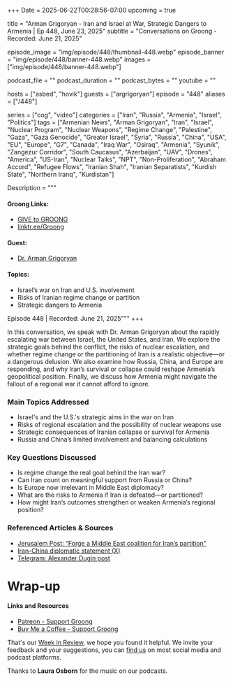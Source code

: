 +++
Date = 2025-06-22T00:28:56-07:00
upcoming = true

title = "Arman Grigoryan - Iran and Israel at War, Strategic Dangers to Armenia | Ep 448, June 23, 2025"
subtitle = "Conversations on Groong - Recorded: June 21, 2025"

episode_image = "img/episode/448/thumbnail-448.webp"
episode_banner = "img/episode/448/banner-448.webp"
images = ["img/episode/448/banner-448.webp"]

podcast_file     = ""
podcast_duration = ""
podcast_bytes    = ""
youtube = ""

hosts = ["asbed", "hovik"]
guests = ["argrigoryan"]
episode = "448"
aliases = ["/448"]

series = ["cog", "video"]
categories = ["Iran", "Russia", "Armenia", "Israel", "Politics"]
tags = ["Armenian News", "Arman Grigoryan", "Iran", "Israel", "Nuclear Program", "Nuclear Weapons", "Regime Change", "Palestine", "Gaza", "Gaza Genocide", "Greater Israel", "Syria", "Russia", "China", "USA", "EU", "Europe", "G7", "Canada", "Iraq War", "Osiraq", "Armenia", "Syunik", "Zangezur Corridor", "South Caucasus", "Azerbaijan", "UAV", "Drones", "America", "US-Iran", "Nuclear Talks", "NPT", "Non-Proliferation", "Abraham Accord", "Refugee Flows", "Iranian Shah", "Iranian Separatists", "Kurdish State", "Northern Iranq", "Kurdistan"]

Description = """

#### Groong Links:
* [GIVE to GROONG](https://podcasts.groong.org/donate)
* [linktr.ee/Groong](https://linktr.ee/groong)

#### Guest:
* [Dr. Arman Grigoryan](https://podcasts.groong.org/guest/argrigoryan)

#### Topics:
* Israel’s war on Iran and U.S. involvement
* Risks of Iranian regime change or partition
* Strategic dangers to Armenia


Episode 448 | Recorded: June 21, 2025"""
+++

In this conversation, we speak with Dr. Arman Grigoryan about the rapidly escalating war between Israel, the United States, and Iran. We explore the strategic goals behind the conflict, the risks of nuclear escalation, and whether regime change or the partitioning of Iran is a realistic objective—or a dangerous delusion. We also examine how Russia, China, and Europe are responding, and why Iran’s survival or collapse could reshape Armenia’s geopolitical position. Finally, we discuss how Armenia might navigate the fallout of a regional war it cannot afford to ignore.

### Main Topics Addressed
- Israel's and the U.S.'s strategic aims in the war on Iran  
- Risks of regional escalation and the possibility of nuclear weapons use  
- Strategic consequences of Iranian collapse or survival for Armenia  
- Russia and China’s limited involvement and balancing calculations  

### Key Questions Discussed
- Is regime change the real goal behind the Iran war?  
- Can Iran count on meaningful support from Russia or China?  
- Is Europe now irrelevant in Middle East diplomacy?  
- What are the risks to Armenia if Iran is defeated—or partitioned?  
- How might Iran’s outcomes strengthen or weaken Armenia’s regional position?

### Referenced Articles & Sources
- [Jerusalem Post: “Forge a Middle East coalition for Iran’s partition”](https://www.jpost.com/opinion/article-858111)
- [Iran-China diplomatic statement (X)](https://x.com/IRIMFA_EN/status/1933974812785016842?t=ycM7zTeZDM3VP15AxsZjqg&s=19)
- [Telegram: Alexander Dugin post](https://t.me/geopolitics_live/51449)





# Wrap-up

#### **Links and Resources**
* [Patreon - Support Groong](https://www.patreon.com/ann_groong)
* [Buy Me a Coffee - Support Groong](https://www.buymeacoffee.com/groong)

That's our [Week in Review](https://podcasts.groong.org/), we hope you found it helpful. We invite your feedback and your suggestions, you can [find us](https://linktr.ee/groong) on most social media and podcast platforms.

Thanks to __Laura Osborn__ for the music on our podcasts.

